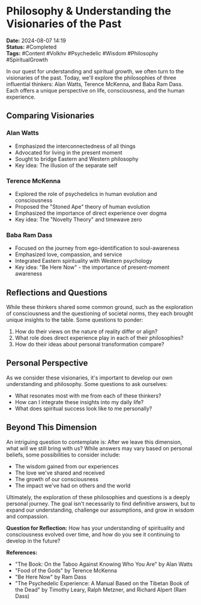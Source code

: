 # Philosophy & Understanding the Visionaries of the Past

**Date:** 2024-08-07 14:19  
**Status:** #Completed  
**Tags:** #Content #Volkhv #Psychedelic #Wisdom #Philosophy #SpiritualGrowth

In our quest for understanding and spiritual growth, we often turn to the visionaries of the past. Today, we'll explore the philosophies of three influential thinkers: Alan Watts, Terence McKenna, and Baba Ram Dass. Each offers a unique perspective on life, consciousness, and the human experience.

## Comparing Visionaries

### Alan Watts

- Emphasized the interconnectedness of all things
- Advocated for living in the present moment
- Sought to bridge Eastern and Western philosophy
- Key idea: The illusion of the separate self

### Terence McKenna

- Explored the role of psychedelics in human evolution and consciousness
- Proposed the "Stoned Ape" theory of human evolution
- Emphasized the importance of direct experience over dogma
- Key idea: The "Novelty Theory" and timewave zero

### Baba Ram Dass

- Focused on the journey from ego-identification to soul-awareness
- Emphasized love, compassion, and service
- Integrated Eastern spirituality with Western psychology
- Key idea: "Be Here Now" - the importance of present-moment awareness

## Reflections and Questions

While these thinkers shared some common ground, such as the exploration of consciousness and the questioning of societal norms, they each brought unique insights to the table. Some questions to ponder:

1. How do their views on the nature of reality differ or align?
2. What role does direct experience play in each of their philosophies?
3. How do their ideas about personal transformation compare?

## Personal Perspective

As we consider these visionaries, it's important to develop our own understanding and philosophy. Some questions to ask ourselves:

- What resonates most with me from each of these thinkers?
- How can I integrate these insights into my daily life?
- What does spiritual success look like to me personally?

## Beyond This Dimension

An intriguing question to contemplate is: After we leave this dimension, what will we still bring with us? While answers may vary based on personal beliefs, some possibilities to consider include:

- The wisdom gained from our experiences
- The love we've shared and received
- The growth of our consciousness
- The impact we've had on others and the world

Ultimately, the exploration of these philosophies and questions is a deeply personal journey. The goal isn't necessarily to find definitive answers, but to expand our understanding, challenge our assumptions, and grow in wisdom and compassion.

**Question for Reflection:** How has your understanding of spirituality and consciousness evolved over time, and how do you see it continuing to develop in the future?

**References:**

- "The Book: On the Taboo Against Knowing Who You Are" by Alan Watts
- "Food of the Gods" by Terence McKenna
- "Be Here Now" by Ram Dass
- "The Psychedelic Experience: A Manual Based on the Tibetan Book of the Dead" by Timothy Leary, Ralph Metzner, and Richard Alpert (Ram Dass)
